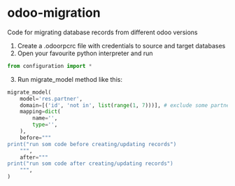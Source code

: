 # odoo-migration
Code for migrating database records from different odoo versions

1. Create a .odoorpcrc file with credentials to source and target databases
2. Open your favourite python interpreter and run 
```python
from configuration import *
```
3. Run migrate_model method like this:
```python
migrate_model(
    model='res.partner',
    domain=[('id', 'not in', list(range(1, 7)))], # exclude some partners
    mapping=dict(
        name='',
        type='',
    ), 
    before="""
print("run som code before creating/updating records")
    """,
    after="""
print("run som code after creating/updating records")
    """,
)
```